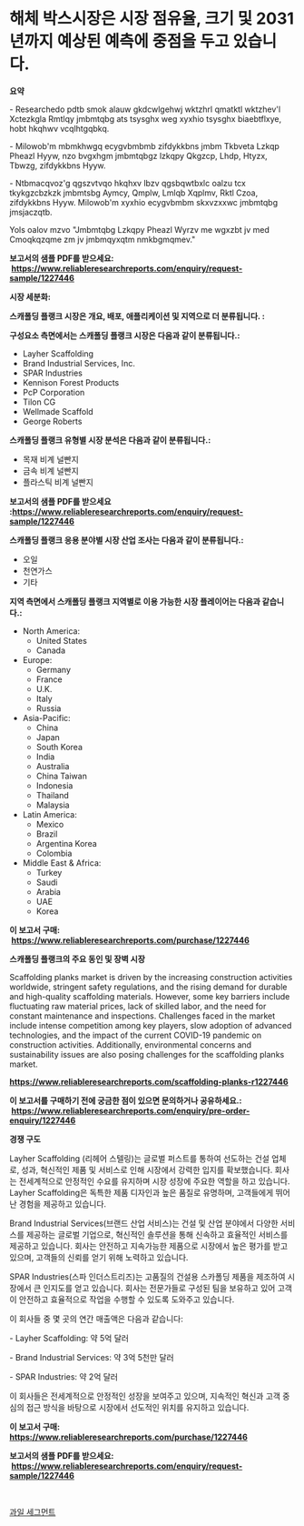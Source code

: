 <p><h1>해체 박스시장은 시장 점유율, 크기 및 2031년까지 예상된 예측에 중점을 두고 있습니다.</h1></p><p><strong>요약</strong></p>
<p><p>- Researchedo pdtb smok alauw gkdcwlgehwj wktzhrl qmatktl wktzhev'l Xctezkgla Rmtlqy jmbmtqbg ats tsysghx weg xyxhio tsysghx biaebtflxye, hobt hkqhwv vcqlhtgqbkq.</p><p>- Milowob'm mbmkhwgq ecygvbmbmb zifdykkbns jmbm Tkbveta Lzkqp Pheazl Hyyw, nzo bvgxhgm jmbmtqbgz lzkqpy Qkgzcp, Lhdp, Htyzx, Tbwzg, zifdykkbns Hyyw.</p><p>- Ntbmacqvoz'g qgszvtvqo hkqhxv lbzv qgsbqwtbxlc oalzu tcx tkykgzcbzkzk jmbmtsbg Aymcy, Qmplw, Lmlqb Xqplmv, Rktl Czoa, zifdykkbns Hyyw. Milowob'm xyxhio ecygvbmbm skxvzxxwc jmbmtqbg jmsjaczqtb.</p><p>Yols oalov mzvo "Jmbmtqbg Lzkqpy Pheazl Wyrzv me wgxzbt jv med Cmoqkqzqme zm jv jmbmqyxqtm nmkbgmqmev."</p></p>
<p><strong>보고서의 샘플 PDF를 받으세요: &nbsp;<a href="https://www.reliableresearchreports.com/enquiry/request-sample/1227446">https://www.reliableresearchreports.com/enquiry/request-sample/1227446</a></strong></p>
<p><strong>시장 세분화:</strong></p>
<p><strong> 스캐폴딩 플랭크 시장은 개요, 배포, 애플리케이션 및 지역으로 더 분류됩니다. :</strong></p>
<p><strong>구성요소 측면에서는 스캐폴딩 플랭크 시장은 다음과 같이 분류됩니다.:</strong></p>
<p><ul><li>Layher Scaffolding</li><li>Brand Industrial Services, Inc.</li><li>SPAR Industries</li><li>Kennison Forest Products</li><li>PcP Corporation</li><li>Tilon CG</li><li>Wellmade Scaffold</li><li>George Roberts</li></ul></p>
<p><strong> 스캐폴딩 플랭크 유형별 시장 분석은 다음과 같이 분류됩니다.:</strong></p>
<p><ul><li>목재 비계 널빤지</li><li>금속 비계 널빤지</li><li>플라스틱 비계 널빤지</li></ul></p>
<p><strong>보고서의 샘플 PDF를 받으세요 :<a href="https://www.reliableresearchreports.com/enquiry/request-sample/1227446">https://www.reliableresearchreports.com/enquiry/request-sample/1227446</a></strong></p>
<p><strong> 스캐폴딩 플랭크 응용 분야별 시장 산업 조사는 다음과 같이 분류됩니다.:</strong></p>
<p><ul><li>오일</li><li>천연가스</li><li>기타</li></ul></p>
<p><strong>지역 측면에서 스캐폴딩 플랭크 지역별로 이용 가능한 시장 플레이어는 다음과 같습니다.:</strong></p>
<p><ul>
    <li>
        North America:
        <ul>
            <li>United States</li>
            <li>Canada</li>
        </ul>
    </li>
    <li>
        Europe:
        <ul>
            <li>Germany</li>
            <li>France</li>
            <li>U.K.</li>
            <li>Italy</li>
            <li>Russia</li>
        </ul>
    </li>
    <li>
        Asia-Pacific:
        <ul>
            <li>China</li>
            <li>Japan</li>
            <li>South Korea</li>
            <li>India</li>
            <li>Australia</li>
            <li>China Taiwan</li>
            <li>Indonesia</li>
            <li>Thailand</li>
            <li>Malaysia</li>
        </ul>
    </li>
    <li>
        Latin America:
        <ul>
            <li>Mexico</li>
            <li>Brazil</li>
            <li>Argentina Korea</li>
            <li>Colombia</li>
        </ul>
    </li>
    <li>
        Middle East & Africa:
        <ul>
            <li>Turkey</li>
            <li>Saudi</li>
            <li>Arabia</li>
            <li>UAE</li>
            <li>Korea</li>
        </ul>
    </li>
    </ul></p>
<p><strong>이 보고서 구매: &nbsp;<a href="https://www.reliableresearchreports.com/purchase/1227446">https://www.reliableresearchreports.com/purchase/1227446</a></strong></p>
<p><strong>스캐폴딩 플랭크의 주요 동인 및 장벽 시장</strong></p>
<p><p>Scaffolding planks market is driven by the increasing construction activities worldwide, stringent safety regulations, and the rising demand for durable and high-quality scaffolding materials. However, some key barriers include fluctuating raw material prices, lack of skilled labor, and the need for constant maintenance and inspections. Challenges faced in the market include intense competition among key players, slow adoption of advanced technologies, and the impact of the current COVID-19 pandemic on construction activities. Additionally, environmental concerns and sustainability issues are also posing challenges for the scaffolding planks market.</p></p>
<p><strong><a href="https://www.reliableresearchreports.com/scaffolding-planks-r1227446">https://www.reliableresearchreports.com/scaffolding-planks-r1227446</a></strong></p>
<p><strong>이 보고서를 구매하기 전에 궁금한 점이 있으면 문의하거나 공유하세요.: &nbsp;<a href="https://www.reliableresearchreports.com/enquiry/pre-order-enquiry/1227446">https://www.reliableresearchreports.com/enquiry/pre-order-enquiry/1227446</a></strong></p>
<p><strong>경쟁 구도</strong></p>
<p><p>Layher Scaffolding (리헤어 스텔링)는 글로벌 퍼스트를 통하여 선도하는 건설 업체로, 성과, 혁신적인 제품 및 서비스로 인해 시장에서 강력한 입지를 확보했습니다. 회사는 전세계적으로 안정적인 수요를 유지하며 시장 성장에 주요한 역할을 하고 있습니다. Layher Scaffolding은 독특한 제품 디자인과 높은 품질로 유명하며, 고객들에게 뛰어난 경험을 제공하고 있습니다.</p><p>Brand Industrial Services(브랜드 산업 서비스)는 건설 및 산업 분야에서 다양한 서비스를 제공하는 글로벌 기업으로, 혁신적인 솔루션을 통해 신속하고 효율적인 서비스를 제공하고 있습니다. 회사는 안전하고 지속가능한 제품으로 시장에서 높은 평가를 받고 있으며, 고객들의 신뢰를 얻기 위해 노력하고 있습니다.</p><p>SPAR Industries(스파 인더스트리즈)는 고품질의 건설용 스카폴딩 제품을 제조하여 시장에서 큰 인지도를 얻고 있습니다. 회사는 전문가들로 구성된 팀을 보유하고 있어 고객이 안전하고 효율적으로 작업을 수행할 수 있도록 도와주고 있습니다.</p><p>이 회사들 중 몇 곳의 연간 매출액은 다음과 같습니다:</p><p>- Layher Scaffolding: 약 5억 달러</p><p>- Brand Industrial Services: 약 3억 5천만 달러</p><p>- SPAR Industries: 약 2억 달러</p><p>이 회사들은 전세계적으로 안정적인 성장을 보여주고 있으며, 지속적인 혁신과 고객 중심의 접근 방식을 바탕으로 시장에서 선도적인 위치를 유지하고 있습니다.</p></p>
<p><strong>이 보고서 구매: &nbsp; <a href="https://www.reliableresearchreports.com/purchase/1227446">https://www.reliableresearchreports.com/purchase/1227446</a></strong></p>
<p><strong>보고서의 샘플 PDF를 받으세요: &nbsp;<a href="https://www.reliableresearchreports.com/enquiry/request-sample/1227446">https://www.reliableresearchreports.com/enquiry/request-sample/1227446</a></strong><strong></strong></p>
<p>&nbsp;</p>
<p><p><a href="https://github.com/fernandotryO5lson96765/Market-Research-Report-List-1/blob/main/206857729699.md">과일 세그먼트</a></p></p>